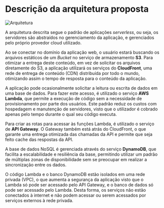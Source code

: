 # Descrição da arquitetura proposta

![Arquitetura](https://i.imgur.com/HkgXFPw.png)

A arquitetura descrita segue o padrão de aplicações *serverless*, ou seja, os servidores são abstraídos no gerenciamento da aplicação, e gerenciados pelo próprio provedor cloud utilizado.

Ao se conectar no domínio da aplicação web, o usuário estará buscando os arquivos estáticos de um *Bucket* no serviço de armazenamento **S3**. Para otimizar a entrega deste conteúdo, em vez de solicitar os arquivos diretamente do S3, a aplicação utilizará os serviços do **CloudFront**, uma rede de entrega de conteúdo (CDN) distribuída por todo o mundo, otimizando assim o tempo de resposta para o conteúdo da aplicação.

A aplicação pode ocasionalmente solicitar a leitura ou escrita de dados em uma base de dados. Para fazer este acesso, é utilizado o serviço **AWS Lambda**, que permite a execução de código sem a necessidade de provisionamento por parte dos usuários. Este padrão reduz os custos com hospedagem e manutenção de servidores, visto que o utilizador é cobrado apenas pelo tempo durante o qual seu código executa.

Para criar as rotas para acessar às funções Lambda, é utilizado o serviço de **API Gateway**. O Gateway também está atrás do CloudFront, o que garante uma entrega otimizada das chamadas da API e permite que seja feito cache das respostas da API.

A base de dados NoSQL é gerenciada através do serviço **DynamoDB**, que facilita a escalabilidade e resiliência da base, permitindo utilizar um padrão de múltiplas zonas de disponibilidade sem se preocupar em realizar a sincronização entre os dados. 

O código Lambda e o banco DynamoDB estão isolados em uma rede privada (VPC), o que aumenta a segurança da aplicação visto que o Lambda só pode ser acessado pelo API Gateway, e o banco de dados só pode ser acessado pelo Lambda. Desta forma, os serviços não estão conectados à internet e não podem acessar ou serem acessados por serviços externos à rede privada. 